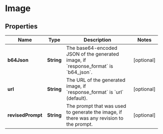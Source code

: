 # Image

## Properties
Name | Type | Description | Notes
------------ | ------------- | ------------- | -------------
**b64Json** | **String** | The base64-encoded JSON of the generated image, if &#x60;response_format&#x60; is &#x60;b64_json&#x60;. |  [optional]
**url** | **String** | The URL of the generated image, if &#x60;response_format&#x60; is &#x60;url&#x60; (default). |  [optional]
**revisedPrompt** | **String** | The prompt that was used to generate the image, if there was any revision to the prompt. |  [optional]
